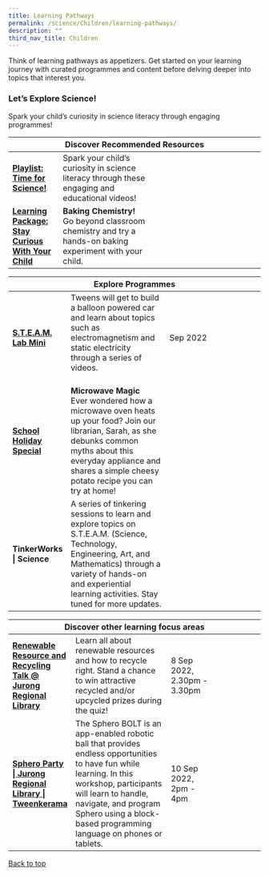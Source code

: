```yaml
---
title: Learning Pathways
permalink: /science/Children/learning-pathways/
description: ""
third_nav_title: Children
---
```

Think of learning pathways as appetizers. Get started on your learning journey with curated programmes and content before delving deeper into topics that interest you.

<h3><b> Let’s Explore Science! </b></h3>
Spark your child’s curiosity in science literacy through engaging programmes! 
<div class="horizontal-scroll margin--bottom--lg">
  <table class="generic-table">
    <thead>
      <tr>
        <th class="is-uppercase has-weight-normal" colspan="4">Discover Recommended Resources</th>
      </tr>
    </thead>
    <tbody>
			<tr>
				<td style="width: 20%;"><a href="/science/children/content" target="_blank"><b>Playlist: Time for Science!</b></a></td>
				<td style="width: 40%;"> Spark your child’s curiosity in science literacy through these engaging and educational videos! </td>
				<td style="width: 20%;"></td>
				<td style="width: 20%;"></td>
			</tr>
			<tr>
				<td style="width: 20%;"><a href="/science/children/content"><b>Learning Package: Stay Curious With Your Child</b></a></td>
				<td style="width: 40%;"><b>Baking Chemistry!</b><br> Go beyond classroom chemistry and try a hands-on baking experiment with your child. </td>
				<td style="width: 20%;"></td>
				<td style="width: 20%;"></td>
			</tr>
    </tbody>
  </table>
</div>

<div class="horizontal-scroll margin--bottom--lg">
  <table class="generic-table">
    <thead>
      <tr>
        <th class="is-uppercase has-weight-normal" colspan="4">Explore Programmes</th>
      </tr>
    </thead>
		<tbody>
			<tr>
				<td style="width: 20%;"><a href="https://childrenandteens.nlb.gov.sg/services/programmes/tweenkerama" target="_blank"><b> S.T.E.A.M. Lab Mini </b></a></td>
				<td style="width: 40%;">Tweens will get to build a balloon powered car and learn about topics such as electromagnetism and static electricity through a series of videos. <br><br>
</td>
				<td style="width: 20%;"> Sep 2022</td>
				<td style="width: 20%;"></td>
			</tr>
			<tr>
				<td style="width: 20%;"><a href="https://childrenandteens.nlb.gov.sg/diy-resources/primary/shs-videos" target="_blank"><b> School Holiday Special </b></a></td>
				<td style="width: 40%;"><b>Microwave Magic </b><br>
Ever wondered how a microwave oven heats up your food? Join our librarian, Sarah, as she debunks common myths about this everyday appliance and shares a simple cheesy potato recipe you can try at home!</td>
				<td style="width: 20%;"></td>
				<td style="width: 20%;"></td>
			</tr>
			<tr>
				<td style="width: 20%;"><b> TinkerWorks | Science </b></td>
				<td style="width: 40%;">A series of tinkering sessions to learn and explore topics on S.T.E.A.M. (Science, Technology, Engineering, Art, and Mathematics) through a variety of hands-on and experiential learning activities.
Stay tuned for more updates.</td>
				<td style="width: 20%;"></td>
				<td style="width: 20%;"></td>
			</tr>
		</tbody>
	</table>
	</div>

<div class="horizontal-scroll margin--bottom--lg">
  <table class="generic-table">
    <thead>
      <tr>
        <th class="is-uppercase has-weight-normal" colspan="4">Discover other learning focus areas</th>
      </tr>
    </thead>
		<tbody>
			<tr>
				<td style="width: 20%;"><a href="https://www.eventbrite.sg/e/renewable-resource-and-recycling-talk-jurong-regional-library-tickets-401074934927?aff=odcleoeventsincollection" target="_blank"><b> Renewable Resource and Recycling Talk @ Jurong Regional Library </b></a></td>
				<td style="width: 40%;">Learn all about renewable resources and how to recycle right. Stand a chance to win attractive recycled and/or upcycled prizes during the quiz!</td>
				<td style="width: 20%;">8 Sep 2022, 2.30pm - 3.30pm</td>
				<td style="width: 20%;"></td>
			</tr>
			<tr>
				<td style="width: 20%;"><a href="https://www.eventbrite.sg/e/sphero-party-jurong-regional-library-tweenkerama-tickets-400591037577?aff=odcleoeventsincollection" target="_blank"><b> Sphero Party | Jurong Regional Library | Tweenkerama </b></a></td>
				<td style="width: 40%;">The Sphero BOLT is an app-enabled robotic ball that provides endless opportunities to have fun while learning. In this workshop, participants will learn to handle, navigate, and program Sphero using a block-based programming language on phones or tablets.</td>
				<td style="width: 20%;">10 Sep 2022, 2pm - 4pm</td>
				<td style="width: 20%;"> </td>
			</tr>
    </tbody>
  </table>
</div>

<p class="has-text-right margin--top--xl"><a href="#main-content">Back to top</a></p>